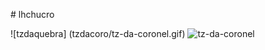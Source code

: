 #   l h c h u c r o 

![tzdaquebra] (tzdacoro/tz-da-coronel.gif)
![tz-da-coronel](https://github.com/user-attachments/assets/1578f0cc-f3ce-40c6-8ca0-3c4f8d824934)





